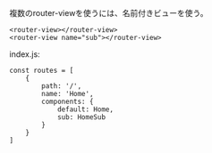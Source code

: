 複数のrouter-viewを使うには、名前付きビューを使う。
```
<router-view></router-view>
<router-view name="sub"></router-view>
```
index.js:
```
const routes = [
	{
		path: '/',
		name: 'Home',
		components: {
			default: Home,
			sub: HomeSub
		}
	}
]
```